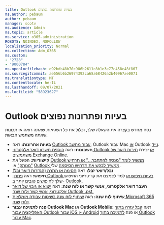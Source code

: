 ```yaml
---
title: Outlook בעיות ופתרונות נפוצים
ms.author: pebaum
author: pebaum
manager: scotv
ms.audience: Admin
ms.topic: article
ms.service: o365-administration
ROBOTS: NOINDEX, NOFOLLOW
localization_priority: Normal
ms.collection: Adm_O365
ms.custom:
- "2728"
- "9000784"
ms.openlocfilehash: d92bdb48b70c986b2611c8b1e3e77c458e48f867
ms.sourcegitcommit: ae556b6b26974392ca68a68426a2b40967ae0071
ms.translationtype: MT
ms.contentlocale: he-IL
ms.lasthandoff: 09/07/2021
ms.locfileid: "58923627"
---
```

# <a name="outlook-common-issues-and-resolutions"></a>Outlook בעיות ופתרונות נפוצים

נסח מחדש בקצרה את השאלה שלך, וכלול את כל השגיאות שאתה רואה או תכונות שאתה משתמש הבאות.

- **בעיות אחרונות:** ראה [Outlook עבור מחשב](https://support.office.com/article/ecf61305-f84f-4e13-bb73-95a214ac1230), Outlook עבור Mac [או](https://support.office.com/article/54afa5e3-db38-422a-9d94-3b55330ded8e) Outlook [נייד](https://support.office.com/article/a264ef01-9c88-48fb-9285-7017e4f31f02).
- **חשבונות:**  ראה [הוספת חשבון דואר אלקטרוני Outlook או](https://support.office.com/article/6e27792a-9267-4aa4-8bb6-c84ef146101b) יצירת [תיבות דואר של משתמשים Exchange Online](https://docs.microsoft.com/Exchange/recipients-in-exchange-online/create-user-mailboxes).
- **קישוריות:**  הפעל את [Outlook ממשיך לומר "מנסה להתחבר..." או תרחיש "מנותק"](https://aka.ms/SaRA-OutlookDisconnect) או [Outlook ממשיך לבקש את תרחיש הסיסמה](https://aka.ms/SaRA-OutlookPwdPrompt) שלי.
- **זבל/דואר זבל:**  ראה [חסימה או התרה (הגדרות דואר זבל)](https://support.microsoft.com/office/block-or-allow-junk-email-settings-48c9f6f7-2309-4f95-9a4d-de987e880e46)
- **חיפוש:**  ראה [פתרון Outlook בעיות חיפוש או](https://support.office.com/article/2556b11f-f4d8-46be-b0a7-de33a3f4f066) למד לצמצם את קריטריוני החיפוש שלך [לחיפושים טובים יותר ב- Outlook](https://support.office.com/article/D824D1E9-A255-4C8A-8553-276FB895A8DA).
- **העבר דואר אלקטרוני, אנשי קשר או לוח שנה:**  ראה [ייצוא או גיבוי של דואר אלקטרוני, אנשי קשר ולוח שנה Outlook .pst.](https://support.office.com/article/14252b52-3075-4e9b-be4e-ff9ef1068f91)
- **שיתוף לוח שנה:**  ראה [שיתוף לוח שנה בשיטות עבודה מומלצות Microsoft 365 ולוח](https://support.office.com/article/b576ecc3-0945-4d75-85f1-5efafb8a37b4) [שנה](https://support.office.com/article/D93F72D3-2361-4E0D-8D6A-5C4939C17F39).
- **פנה לתמיכה עבור Outlook Mac או Outlook Mobile:**  ראה [קבל עזרה בתוך האפליקציה עבור Outlook עבור iOS ו- Android](https://support.office.com/article/218a22d1-9fa5-4889-b689-de1c63493243) או פנה [לתמיכה בתוך Outlook עבור Mac](https://support.office.com/article/d0410177-8e65-4487-93f7-206a3a3d71a8).
